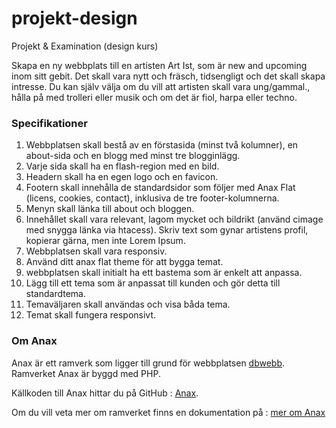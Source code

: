 # projekt-design
Projekt &amp; Examination (design kurs)

Skapa en ny webbplats till en artisten Art Ist, som är new and upcoming inom sitt gebit.
Det skall vara nytt och fräsch, tidsengligt och det skall skapa intresse.
Du kan själv välja om du vill att artisten skall vara ung/gammal., hålla på med trolleri eller musik och om det är fiol, harpa eller techno.

### Specifikationer
1. Webbplatsen skall bestå av en förstasida (minst två kolumner), en about-sida och en blogg med minst tre blogginlägg.
2. Varje sida skall ha en flash-region med en bild.
3. Headern skall ha en egen logo och en favicon.
4. Footern skall innehålla de standardsidor som följer med Anax Flat (licens, cookies, contact), inklusiva de tre footer-kolumnerna.
5. Menyn skall länka till about och bloggen.
6. Innehållet skall vara relevant, lagom mycket och bildrikt (använd cimage med snygga länka via htacess). Skriv text som gynar artistens profil, kopierar gärna, men inte Lorem Ipsum.
7. Webbplatsen skall vara responsiv.
8. Använd ditt anax flat theme för att bygga temat.
9. webbplatsen skall initialt ha ett bastema som är enkelt att anpassa.
10. Lägg till ett tema som är anpassat till kunden och gör detta till standardtema.
11. Temaväljaren skall användas och visa båda tema.
12. Temat skall fungera responsivt.

### Om Anax 

Anax är ett ramverk som ligger till grund för webbplatsen [dbwebb](http://dbwebb.se). Ramverket Anax är byggd med PHP.

Källkoden till Anax hittar du på GitHub : [Anax](http://github.com/mosbth/anax).

Om du vill veta mer om ramverket finns en dokumentation på : [mer om Anax](http://dbwebb.se/anax)

